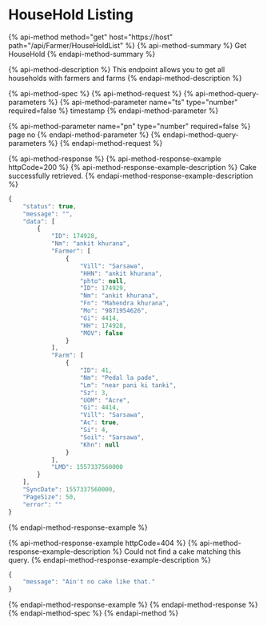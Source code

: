 # HouseHold Listing

{% api-method method="get" host="https://host" path="/api/Farmer/HouseHoldList" %}
{% api-method-summary %}
Get HouseHold
{% endapi-method-summary %}

{% api-method-description %}
This endpoint allows you to get all households with farmers and farms
{% endapi-method-description %}

{% api-method-spec %}
{% api-method-request %}
{% api-method-query-parameters %}
{% api-method-parameter name="ts" type="number" required=false %}
timestamp
{% endapi-method-parameter %}

{% api-method-parameter name="pn" type="number" required=false %}
page no
{% endapi-method-parameter %}
{% endapi-method-query-parameters %}
{% endapi-method-request %}

{% api-method-response %}
{% api-method-response-example httpCode=200 %}
{% api-method-response-example-description %}
Cake successfully retrieved.
{% endapi-method-response-example-description %}

```javascript
{
    "status": true,
    "message": "",
    "data": [
        {
            "ID": 174928,
            "Nm": "ankit khurana",
            "Farmer": [
                {
                    "Vill": "Sarsawa",
                    "HHN": "ankit khurana",
                    "phto": null,
                    "ID": 174929,
                    "Nm": "ankit khurana",
                    "Fn": "Mahendra khurana",
                    "Mo": "9871954626",
                    "Gi": 4414,
                    "HH": 174928,
                    "MOV": false
                }
            ],
            "Farm": [
                {
                    "ID": 41,
                    "Nm": "Pedal la pade",
                    "Lm": "near pani ki tanki",
                    "Sz": 3,
                    "UOM": "Acre",
                    "Gi": 4414,
                    "Vill": "Sarsawa",
                    "Ac": true,
                    "Si": 4,
                    "Soil": "Sarsawa",
                    "Khn": null
                }
            ],
            "LMD": 1557337560000
        }
    ],
    "SyncDate": 1557337560000,
    "PageSize": 50,
    "error": ""
}
```
{% endapi-method-response-example %}

{% api-method-response-example httpCode=404 %}
{% api-method-response-example-description %}
Could not find a cake matching this query.
{% endapi-method-response-example-description %}

```javascript
{
    "message": "Ain't no cake like that."
}
```
{% endapi-method-response-example %}
{% endapi-method-response %}
{% endapi-method-spec %}
{% endapi-method %}



